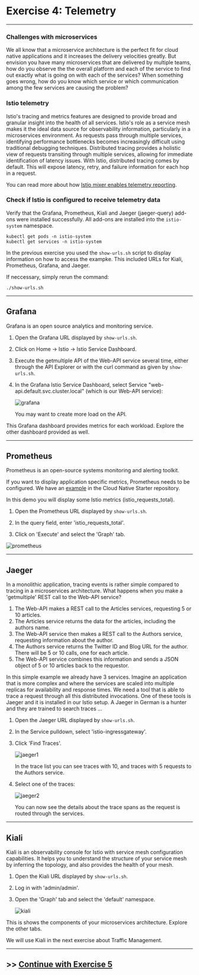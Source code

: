 # Exercise 4: Telemetry

---

### Challenges with microservices

We all know that a microservice architecture is the perfect fit for cloud native applications and it increases the delivery velocities greatly. But envision you have many microservices that are delivered by multiple teams, how do you observe the the overall platform and each of the service to find out exactly what is going on with each of the services?  When something goes wrong, how do you know which service or which communication among the few services are causing the problem?

### Istio telemetry

Istio's tracing and metrics features are designed to provide broad and granular insight into the health of all services. Istio's role as a service mesh makes it the ideal data source for observability information, particularly in a microservices environment. As requests pass through multiple services, identifying performance bottlenecks becomes increasingly difficult using traditional debugging techniques. Distributed tracing provides a holistic view of requests transiting through multiple services, allowing for immediate identification of latency issues. With Istio, distributed tracing comes by default. This will expose latency, retry, and failure information for each hop in a request.

You can read more about how [Istio mixer enables telemetry reporting](https://istio.io/docs/tasks/observability/gateways/#option-2-insecure-access-http).

### Check if Istio is configured to receive telemetry data

Verify that the Grafana, Prometheus, Kiali and Jaeger (jaeger-query) add-ons were installed successfully. All add-ons are installed into the `istio-system` namespace.

```
kubectl get pods -n istio-system
kubectl get services -n istio-system
```

In the previous exercise you used the `show-urls.sh` script to display information on how to access the exampke. This included URLs for Kiali, Prometheus, Grafana, and Jaeger.

If neccessary, simply rerun the command:

```
./show-urls.sh
```

---

## Grafana

Grafana is an open source analytics and monitoring service. 

1. Open the Grafana URL displayed by `show-urls.sh`.

1. Click on Home -> Istio -> Istio Service Dashboard.

1. Execute the getmultiple API of the Web-API service several time, either through the API Explorer or with the curl command as given by `show-urls.sh`.

1. In the Grafana Istio Service Dashboard, select Service "web-api.default.svc.cluster.local" (which is our Web-API service):

    ![grafana](../images/grafana.png)

    You may want to create more load on the API.

This Grafana dashboard provides metrics for each workload. Explore the other dashboard provided as well.

---

## Prometheus

Prometheus is an open-source systems monitoring and alerting toolkit.

If you want to display application specific metrics, Prometheus needs to be configured. We have an [example](https://github.com/IBM/cloud-native-starter/blob/master/documentation/DemoMetrics.md#demo-metrics) in the Cloud Native Starter repository.

In this demo you will display some Istio metrics (istio_requests_total).

1. Open the Prometheus URL displayed by `show-urls.sh`.

1. In the query field, enter 'istio_requests_total'.

1. Click on 'Execute' and select the 'Graph' tab.

![prometheus](../images/prometheus.png)

---

## Jaeger

In a monolithic application, tracing events is rather simple compared to tracing in a microservices architecture. 
What happens when you make a 'getmultiple' REST call to the Web-API service? 
1. The Web-API makes a REST call to the Articles services, requesting 5 or 10 articles.
2. The Articles service returns the data for the articles, including the authors name.
3. The Web-API service then makes a REST call to the Authors service, requesting information about the author.
4. The Authors service returns the Twitter ID and Blog URL for the author. There will be 5 or 10 calls, one for each article.
5. The Web-API service combines this information and sends a JSON object of 5 or 10 articles back to the requestor.

In this simple example we already have 3 services. Imagine an application that is more complex and where the services are scaled into multiple replicas for availability and response times. We need a tool that is able to trace a request through all this distributed invocations. One of these tools is Jaeger and it is installed in our Istio setup. A Jaeger in German is a hunter and they are trained to search traces ...

1. Open the Jaeger URL displayed by `show-urls.sh`.

1. In the Service pulldown, select 'istio-ingressgateway'.

1. Click 'Find Traces'.

   ![jaeger1](../images/jaeger1.png)

    In the trace list you can see traces with 10, and traces with 5 requests to the Authors service.

1. Select one of the traces:

    ![jaeger2](../images/jaeger2.png)

    You can now see the details about the trace spans as the request is routed through the services.

---

## Kiali

Kiali is an observability console for Istio with service mesh configuration capabilities. It helps you to understand the structure of your service mesh by inferring the topology, and also provides the health of your mesh. 

1. Open the Kiali URL displayed by `show-urls.sh`.

1. Log in with 'admin/admin'.

1. Open the 'Graph' tab and select the 'default' namespace.

    ![kiali](../images/kiali.png)

This is shows the components of your microservices architecture. Explore the other tabs.

We will use Kiali in the next exercise about Traffic Management.

---

## >> [Continue with Exercise 5](exercise5.md)

